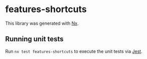 # features-shortcuts

This library was generated with [Nx](https://nx.dev).

## Running unit tests

Run `nx test features-shortcuts` to execute the unit tests via [Jest](https://jestjs.io).

